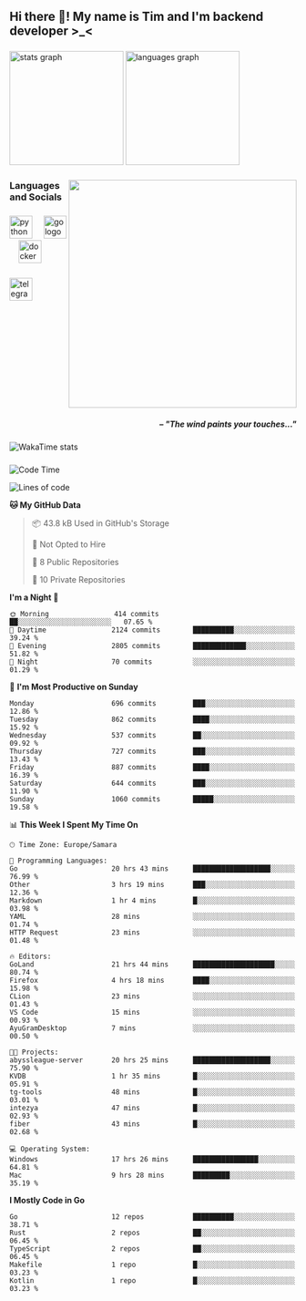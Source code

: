 <h2 align="left">Hi there 👋! My name is Tim and I'm backend developer >_<</h2>

###

<div align="left">
  <img src="https://github-readme-stats-qilm.vercel.app/api?username=intezya&hide_title=false&hide_rank=false&show_icons=true&include_all_commits=true&count_private=true&disable_animations=false&theme=tokyonight&locale=en&hide_border=true&order=1&show=prs_merged&hide=issues" height="200" alt="stats graph"  />
  <img src="https://github-readme-stats-qilm.vercel.app/api/top-langs?username=intezya&locale=en&hide_title=false&layout=donut&langs_count=5&theme=tokyonight&hide_border=true&order=2&exclude_repo=github-readme-stats&hide=mako" height="200" alt="languages graph"  />
</div>

###

<img align="right" height="400" src="https://i.pinimg.com/736x/99/d9/d9/99d9d9ecd844a351ae877f4df30d82ab.jpg"  />

###

<h3 align="left">Languages and Socials</h3>

###

<div align="left">
  <img src="https://cdn.jsdelivr.net/gh/devicons/devicon/icons/python/python-original.svg" height="40" alt="python logo"  />
  <img width="12" />
  <img src="https://cdn.simpleicons.org/go/00ADD8" height="40" alt="go logo"  />
  <img width="12" />
  <img src="https://cdn.jsdelivr.net/gh/devicons/devicon/icons/docker/docker-original.svg" height="40" alt="docker logo"  />
</div>

###

<div align="left">
  <a href="https://t.me/lezviesput">
    <img src="https://img.shields.io/static/v1?message=Telegram&logo=telegram&label=&color=2CA5E0&logoColor=white&labelColor=&style=for-the-badge" height="40" alt="telegram logo"  />
  </a>
</div>

###

<br clear="both">

<h5 align="right">– "The wind paints your touches..."</h5>

###

<picture>
	<source
		srcset="https://github-readme-stats-qilm.vercel.app/api/wakatime?username=intezya&theme=tokyonight&layout=compact&hide_border=true"
		media="(prefers-color-scheme: dark)%2C (prefers-color-scheme: no-preference)"
	/>
	<img alt="WakaTime stats" src="https://github-readme-stats-qilm.vercel.app/api/wakatime?username=intezya&theme=tokyonight&layout=compact&hide_border=true&"/>
</picture>

###

<!--START_SECTION:waka-->
![Code Time](http://img.shields.io/badge/Code%20Time-187%20hrs%2042%20mins-blue)

![Lines of code](https://img.shields.io/badge/From%20Hello%20World%20I%27ve%20Written-664.8%20thousand%20lines%20of%20code-blue)

**🐱 My GitHub Data** 

> 📦 43.8 kB Used in GitHub's Storage 
 > 
> 🚫 Not Opted to Hire
 > 
> 📜 8 Public Repositories 
 > 
> 🔑 10 Private Repositories 
 > 
**I'm a Night 🦉** 

```text
🌞 Morning                414 commits         ██░░░░░░░░░░░░░░░░░░░░░░░   07.65 % 
🌆 Daytime                2124 commits        ██████████░░░░░░░░░░░░░░░   39.24 % 
🌃 Evening                2805 commits        █████████████░░░░░░░░░░░░   51.82 % 
🌙 Night                  70 commits          ░░░░░░░░░░░░░░░░░░░░░░░░░   01.29 % 
```
📅 **I'm Most Productive on Sunday** 

```text
Monday                   696 commits         ███░░░░░░░░░░░░░░░░░░░░░░   12.86 % 
Tuesday                  862 commits         ████░░░░░░░░░░░░░░░░░░░░░   15.92 % 
Wednesday                537 commits         ██░░░░░░░░░░░░░░░░░░░░░░░   09.92 % 
Thursday                 727 commits         ███░░░░░░░░░░░░░░░░░░░░░░   13.43 % 
Friday                   887 commits         ████░░░░░░░░░░░░░░░░░░░░░   16.39 % 
Saturday                 644 commits         ███░░░░░░░░░░░░░░░░░░░░░░   11.90 % 
Sunday                   1060 commits        █████░░░░░░░░░░░░░░░░░░░░   19.58 % 
```


📊 **This Week I Spent My Time On** 

```text
🕑︎ Time Zone: Europe/Samara

💬 Programming Languages: 
Go                       20 hrs 43 mins      ███████████████████░░░░░░   76.99 % 
Other                    3 hrs 19 mins       ███░░░░░░░░░░░░░░░░░░░░░░   12.36 % 
Markdown                 1 hr 4 mins         █░░░░░░░░░░░░░░░░░░░░░░░░   03.98 % 
YAML                     28 mins             ░░░░░░░░░░░░░░░░░░░░░░░░░   01.74 % 
HTTP Request             23 mins             ░░░░░░░░░░░░░░░░░░░░░░░░░   01.48 % 

🔥 Editors: 
GoLand                   21 hrs 44 mins      ████████████████████░░░░░   80.74 % 
Firefox                  4 hrs 18 mins       ████░░░░░░░░░░░░░░░░░░░░░   15.98 % 
CLion                    23 mins             ░░░░░░░░░░░░░░░░░░░░░░░░░   01.43 % 
VS Code                  15 mins             ░░░░░░░░░░░░░░░░░░░░░░░░░   00.93 % 
AyuGramDesktop           7 mins              ░░░░░░░░░░░░░░░░░░░░░░░░░   00.50 % 

🐱‍💻 Projects: 
abyssleague-server       20 hrs 25 mins      ███████████████████░░░░░░   75.90 % 
KVDB                     1 hr 35 mins        █░░░░░░░░░░░░░░░░░░░░░░░░   05.91 % 
tg-tools                 48 mins             █░░░░░░░░░░░░░░░░░░░░░░░░   03.01 % 
intezya                  47 mins             █░░░░░░░░░░░░░░░░░░░░░░░░   02.93 % 
fiber                    43 mins             █░░░░░░░░░░░░░░░░░░░░░░░░   02.68 % 

💻 Operating System: 
Windows                  17 hrs 26 mins      ████████████████░░░░░░░░░   64.81 % 
Mac                      9 hrs 28 mins       █████████░░░░░░░░░░░░░░░░   35.19 % 
```

**I Mostly Code in Go** 

```text
Go                       12 repos            ██████████░░░░░░░░░░░░░░░   38.71 % 
Rust                     2 repos             ██░░░░░░░░░░░░░░░░░░░░░░░   06.45 % 
TypeScript               2 repos             ██░░░░░░░░░░░░░░░░░░░░░░░   06.45 % 
Makefile                 1 repo              █░░░░░░░░░░░░░░░░░░░░░░░░   03.23 % 
Kotlin                   1 repo              █░░░░░░░░░░░░░░░░░░░░░░░░   03.23 % 
```




<!--END_SECTION:waka-->
